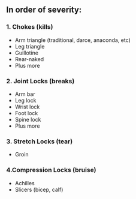 ## In order of severity:

### 1. Chokes (kills)
* Arm triangle (traditional, darce, anaconda, etc)
* Leg triangle
* Guillotine
* Rear-naked
* Plus more

### 2. Joint Locks (breaks)
* Arm bar
* Leg lock
* Wrist lock
* Foot lock
* Spine lock
* Plus more

### 3. Stretch Locks (tear)
* Groin

### 4.Compression Locks (bruise)
* Achilles
* Slicers (bicep, calf)